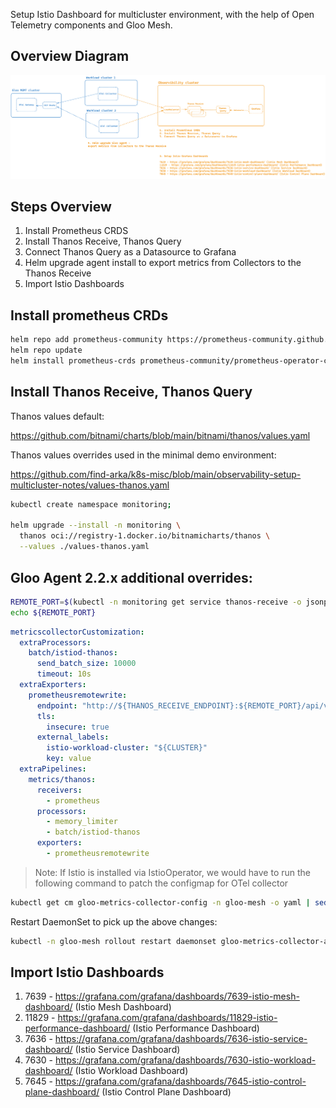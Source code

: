 Setup Istio Dashboard for multicluster environment, with the help of Open Telemetry components and Gloo Mesh.

## Overview Diagram
![Overview Diagram](./images/overview.png)

## Steps Overview

1. Install Prometheus CRDS
2. Install Thanos Receive, Thanos Query
3. Connect Thanos Query as a Datasource to Grafana
4. Helm upgrade agent install to export metrics from Collectors to the Thanos Receive
5. Import Istio Dashboards

## Install prometheus CRDs

```bash
helm repo add prometheus-community https://prometheus-community.github.io/helm-charts
helm repo update
helm install prometheus-crds prometheus-community/prometheus-operator-crds
```

## Install Thanos Receive, Thanos Query

Thanos values default:

https://github.com/bitnami/charts/blob/main/bitnami/thanos/values.yaml

Thanos values overrides used in the minimal demo environment:

https://github.com/find-arka/k8s-misc/blob/main/observability-setup-multicluster-notes/values-thanos.yaml

```bash
kubectl create namespace monitoring;

helm upgrade --install -n monitoring \
  thanos oci://registry-1.docker.io/bitnamicharts/thanos \
  --values ./values-thanos.yaml
```

## Gloo Agent 2.2.x additional overrides:

```bash
REMOTE_PORT=$(kubectl -n monitoring get service thanos-receive -o jsonpath='{.spec.ports[?(@.name=="remote")].port}')
echo ${REMOTE_PORT}
```

```yaml
metricscollectorCustomization:
  extraProcessors:
    batch/istiod-thanos:
      send_batch_size: 10000
      timeout: 10s
  extraExporters:
    prometheusremotewrite:
      endpoint: "http://${THANOS_RECEIVE_ENDPOINT}:${REMOTE_PORT}/api/v1/receive"
      tls:
        insecure: true
      external_labels:
        istio-workload-cluster: "${CLUSTER}"
        key: value
  extraPipelines:
    metrics/thanos:
      receivers:
        - prometheus
      processors:
        - memory_limiter
        - batch/istiod-thanos
      exporters:
        - prometheusremotewrite
```

> Note:
If Istio is installed via IstioOperator, we would have to run the following command to patch the configmap for OTel collector

```bash
kubectl get cm gloo-metrics-collector-config -n gloo-mesh -o yaml | sed "s|regex: pilot|regex: istiod|"  > patch.yaml | kubectl apply -f patch.yaml
```

Restart DaemonSet to pick up the above changes:

```bash
kubectl -n gloo-mesh rollout restart daemonset gloo-metrics-collector-agent
```

## Import Istio Dashboards

1. 7639 - https://grafana.com/grafana/dashboards/7639-istio-mesh-dashboard/ (Istio Mesh Dashboard)
2. 11829 - https://grafana.com/grafana/dashboards/11829-istio-performance-dashboard/ (Istio Performance Dashboard)
3. 7636 - https://grafana.com/grafana/dashboards/7636-istio-service-dashboard/ (Istio Service Dashboard)
4. 7630 - https://grafana.com/grafana/dashboards/7630-istio-workload-dashboard/ (Istio Workload Dashboard)
5. 7645 - https://grafana.com/grafana/dashboards/7645-istio-control-plane-dashboard/ (Istio Control Plane Dashboard)
